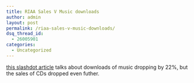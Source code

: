 ```yaml
---
title: RIAA Sales V Music downloads
author: admin
layout: post
permalink: /riaa-sales-v-music-downloads/
dsq_thread_id:
  - 26005901
categories:
  - Uncategorized
---
```

[this slashdot article][1] talks about downloads of music dropping by 22%, but the sales of CDs dropped even futher.

 [1]: http://slashdot.org/article.pl?sid=03/09/04/1444243